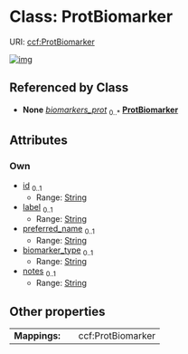 
# Class: ProtBiomarker




URI: [ccf:ProtBiomarker](http://purl.org/ccf/ProtBiomarker)


[![img](https://yuml.me/diagram/nofunky;dir:TB/class/[AsctbRecord]++-%20biomarkers_prot%200..*>[ProtBiomarker&#124;id:string%20%3F;label:string%20%3F;preferred_name:string%20%3F;biomarker_type:string%20%3F;notes:string%20%3F],[AsctbRecord])](https://yuml.me/diagram/nofunky;dir:TB/class/[AsctbRecord]++-%20biomarkers_prot%200..*>[ProtBiomarker&#124;id:string%20%3F;label:string%20%3F;preferred_name:string%20%3F;biomarker_type:string%20%3F;notes:string%20%3F],[AsctbRecord])

## Referenced by Class

 *  **None** *[biomarkers_prot](biomarkers_prot.md)*  <sub>0..\*</sub>  **[ProtBiomarker](ProtBiomarker.md)**

## Attributes


### Own

 * [id](id.md)  <sub>0..1</sub>
     * Range: [String](types/String.md)
 * [label](label.md)  <sub>0..1</sub>
     * Range: [String](types/String.md)
 * [preferred_name](preferred_name.md)  <sub>0..1</sub>
     * Range: [String](types/String.md)
 * [biomarker_type](biomarker_type.md)  <sub>0..1</sub>
     * Range: [String](types/String.md)
 * [notes](notes.md)  <sub>0..1</sub>
     * Range: [String](types/String.md)

## Other properties

|  |  |  |
| --- | --- | --- |
| **Mappings:** | | ccf:ProtBiomarker |

